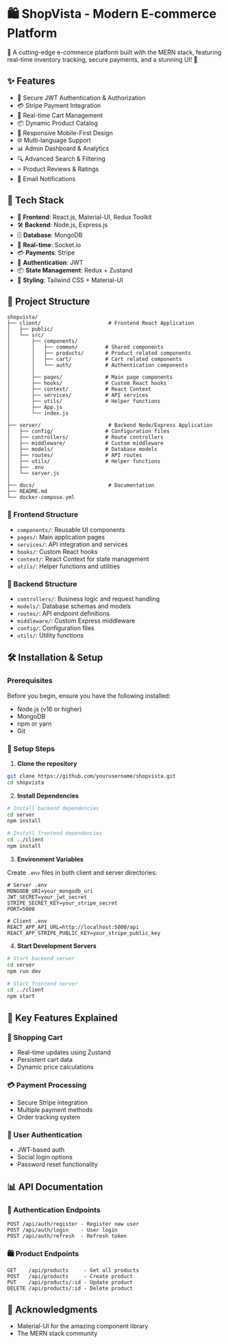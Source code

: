 # 🛍️ ShopVista - Modern E-commerce Platform

🌟 A cutting-edge e-commerce platform built with the MERN stack, featuring real-time inventory tracking, secure payments, and a stunning UI! 🚀
</div>

## ✨ Features

- 🔐 Secure JWT Authentication & Authorization
- 💳 Stripe Payment Integration
- 🛒 Real-time Cart Management
- 📦 Dynamic Product Catalog
- 📱 Responsive Mobile-First Design
- 🌐 Multi-language Support
- 📊 Admin Dashboard & Analytics
- 🔍 Advanced Search & Filtering
- ⭐ Product Reviews & Ratings
- 📨 Email Notifications

## 🚀 Tech Stack

- 🎯 **Frontend**: React.js, Material-UI, Redux Toolkit
- 🛠️ **Backend**: Node.js, Express.js
- 🗄️ **Database**: MongoDB
- 📡 **Real-time**: Socket.io
- 💳 **Payments**: Stripe
- 🔐 **Authentication**: JWT
- 📦 **State Management**: Redux + Zustand
- 🎨 **Styling**: Tailwind CSS + Material-UI


## 📂 Project Structure

```
shopvista/
├── client/                      # Frontend React Application
│   ├── public/
│   └── src/
│       ├── components/
│       │   ├── common/         # Shared components
│       │   ├── products/       # Product related components
│       │   ├── cart/           # Cart related components
│       │   └── auth/           # Authentication components
│       │
│       ├── pages/              # Main page components
│       ├── hooks/              # Custom React hooks
│       ├── context/            # React Context
│       ├── services/           # API services
│       ├── utils/              # Helper functions
│       ├── App.js
│       └── index.js
│
├── server/                      # Backend Node/Express Application
│   ├── config/                 # Configuration files
│   ├── controllers/            # Route controllers
│   ├── middleware/             # Custom middleware
│   ├── models/                 # Database models
│   ├── routes/                 # API routes
│   ├── utils/                  # Helper functions
│   ├── .env
│   └── server.js
│
├── docs/                        # Documentation
├── README.md
└── docker-compose.yml
```

### 📱 Frontend Structure
- `components/`: Reusable UI components
- `pages/`: Main application pages
- `services/`: API integration and services
- `hooks/`: Custom React hooks
- `context/`: React Context for state management
- `utils/`: Helper functions and utilities

### 🔧 Backend Structure
- `controllers/`: Business logic and request handling
- `models/`: Database schemas and models
- `routes/`: API endpoint definitions
- `middleware/`: Custom Express middleware
- `config/`: Configuration files
- `utils/`: Utility functions               

## 🛠️ Installation & Setup

### Prerequisites

Before you begin, ensure you have the following installed:
- Node.js (v16 or higher)
- MongoDB
- npm or yarn
- Git

### 🔧 Setup Steps

1. **Clone the repository**
```bash
git clone https://github.com/yourusername/shopvista.git
cd shopvista
```

2. **Install Dependencies**
```bash
# Install backend dependencies
cd server
npm install

# Install frontend dependencies
cd ../client
npm install
```

3. **Environment Variables**

Create `.env` files in both client and server directories:

```env
# Server .env
MONGODB_URI=your_mongodb_uri
JWT_SECRET=your_jwt_secret
STRIPE_SECRET_KEY=your_stripe_secret
PORT=5000

# Client .env
REACT_APP_API_URL=http://localhost:5000/api
REACT_APP_STRIPE_PUBLIC_KEY=your_stripe_public_key
```

4. **Start Development Servers**
```bash
# Start backend server
cd server
npm run dev

# Start frontend server
cd ../client
npm start
```

## 🌟 Key Features Explained

### 🛒 Shopping Cart
- Real-time updates using Zustand
- Persistent cart data
- Dynamic price calculations

### 💳 Payment Processing
- Secure Stripe integration
- Multiple payment methods
- Order tracking system

### 👤 User Authentication
- JWT-based auth
- Social login options
- Password reset functionality

## 📊 API Documentation

### 🔐 Authentication Endpoints
```
POST /api/auth/register - Register new user
POST /api/auth/login    - User login
POST /api/auth/refresh  - Refresh token
```

### 🛍️ Product Endpoints
```
GET    /api/products     - Get all products
POST   /api/products     - Create product
PUT    /api/products/:id - Update product
DELETE /api/products/:id - Delete product
```



## 🙏 Acknowledgments

- Material-UI for the amazing component library
- The MERN stack community

